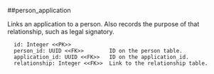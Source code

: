 ##person_application

Links an application to a person.  Also records the purpose of that
relationship, such as legal signatory.  

```
  id: Integer <<PK>>
  person_id: UUID <<FK>>        ID on the person table.
  application_id: UUID <<FK>>   ID on the application_id.
  relationship: Integer <<FK>>  Link to the relationship table.
```